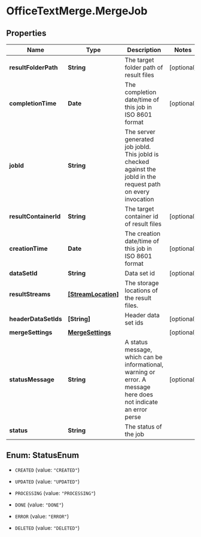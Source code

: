 # OfficeTextMerge.MergeJob

## Properties
Name | Type | Description | Notes
------------ | ------------- | ------------- | -------------
**resultFolderPath** | **String** | The target folder path of result files | [optional] 
**completionTime** | **Date** | The completion date/time of this job in ISO 8601 format | [optional] 
**jobId** | **String** | The server generated job jobId. This jobId is checked against the jobId in the request path on every invocation | 
**resultContainerId** | **String** | The target container id of result files | [optional] 
**creationTime** | **Date** | The creation date/time of this job in ISO 8601 format | [optional] 
**dataSetId** | **String** | Data set id | [optional] 
**resultStreams** | [**[StreamLocation]**](StreamLocation.md) | The storage locations of the result files. | 
**headerDataSetIds** | **[String]** | Header data set ids | [optional] 
**mergeSettings** | [**MergeSettings**](MergeSettings.md) |  | [optional] 
**statusMessage** | **String** | A status message, which can be informational, warning or error. A message here does not indicate an error perse | [optional] 
**status** | **String** | The status of the job | 


<a name="StatusEnum"></a>
## Enum: StatusEnum


* `CREATED` (value: `"CREATED"`)

* `UPDATED` (value: `"UPDATED"`)

* `PROCESSING` (value: `"PROCESSING"`)

* `DONE` (value: `"DONE"`)

* `ERROR` (value: `"ERROR"`)

* `DELETED` (value: `"DELETED"`)




